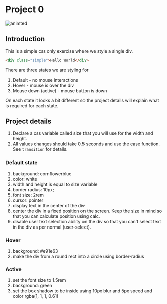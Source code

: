 # Project 0
![animted](https://github.com/caperaven/training/blob/master/images/css/project0.gif)

## Introduction
This is a simple css only exercise where we style a single div.

```html
<div class="simple">Hello World</div>
```

There are three states we are styling for

1. Default - no mouse interactions
1. Hover - mouse is over the div
1. Mouse down (active) - mouse button is down

On each state it looks a bit different so the project details will explain what is required for each state.

## Project details

1. Declare a css variable called size that you will use for the width and height.
1. All values changes should take 0.5 seconds and use the ease function. See `transition` for details.

### Default state

1. background: cornflowerblue
1. color: white
1. width and height is equal to size variable
1. border radius: 10px;
1. font size: 2rem
1. cursor: pointer
1. display text in the center of the div
1. center the div in a fixed position on the screen. Keep the size in mind so that you can calculate position using calc.
1. disable user text selection ability on the div so that you can't select text in the div as per normal (user-select).

### Hover

1. background: #e91e63
1. make the div from a round rect into a circle using border-radius 

### Active

1. set the font size to 1.5rem
1. background: green
1. set the box shadow to be inside using 10px blur and 5px speed and color rgba(1, 1, 1, 0.61)
